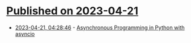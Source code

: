 # [Published on 2023-04-21](index.md)

* [2023-04-21, 04:28:46](https://lobste.rs/s/wzvnnr/asynchronous_programming_python_with) - [Asynchronous Programming in Python with asyncio](https://muhammadraza.me/2023/Asynchronous-Programming-in-Python/)
